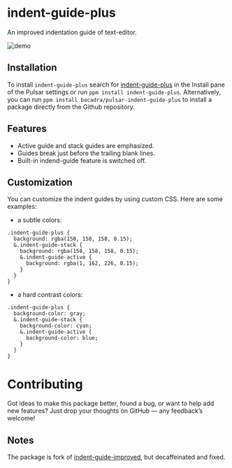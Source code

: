 # indent-guide-plus

An improved indentation guide of text-editor.

![demo](https://github.com/bacadra/pulsar-indent-guide-plus/blob/master/assets/demo.gif?raw=true)

## Installation

To install `indent-guide-plus` search for [indent-guide-plus](https://web.pulsar-edit.dev/packages/indent-guide-plus) in the Install pane of the Pulsar settings or run `ppm install indent-guide-plus`. Alternatively, you can run `ppm install bacadra/pulsar-indent-guide-plus` to install a package directly from the Github repository.

## Features

- Active guide and stack guides are emphasized.
- Guides break just before the trailing blank lines.
- Built-in indend-guide feature is switched off.

## Customization

You can customize the indent guides by using custom CSS. Here are some examples:

- a subtle colors:

```less
.indent-guide-plus {
  background: rgba(158, 158, 158, 0.15);
  &.indent-guide-stack {
    background: rgba(158, 158, 158, 0.15);
    &.indent-guide-active {
      background: rgba(1, 162, 226, 0.15);
    }
  }
}
```

- a hard contrast colors:

```less
.indent-guide-plus {
  background-color: gray;
  &.indent-guide-stack {
    background-color: cyan;
    &.indent-guide-active {
      background-color: blue;
    }
  }
}
```

# Contributing

Got ideas to make this package better, found a bug, or want to help add new features? Just drop your thoughts on GitHub — any feedback’s welcome!

## Notes

The package is fork of [indent-guide-improved](https://github.com/harai/indent-guide-improved), but decaffeinated and fixed.

